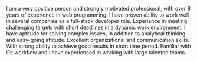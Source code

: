 I am a very positive person and strongly motivated professional, with over 8 years of experience in web programming. 
I have proven ability to work well in several companies as a full-stack developer 
role. 
Experience in meeting challenging targets with short deadlines in a dynamic work environment. 
I have aptitude for solving complex issues, in addition to analytical thinking and easy-going attitude. 
Excellent organizational and communication skills. 
With strong ability to achieve good results in short time period. 
Familiar with Git workflow and I have experienced in working with large talented teams.
